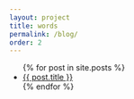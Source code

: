 ```yaml
---
layout: project
title: words
permalink: /blog/
order: 2
---
```


<ul class="post-list">
  {% for post in site.posts %}
    <li>
      <div class="post-links">
         <a href="{{ post.url | prepend: site.baseurl }}"> {{ post.title }} </a>
      </div>
    </li>
  {% endfor %}
</ul>

